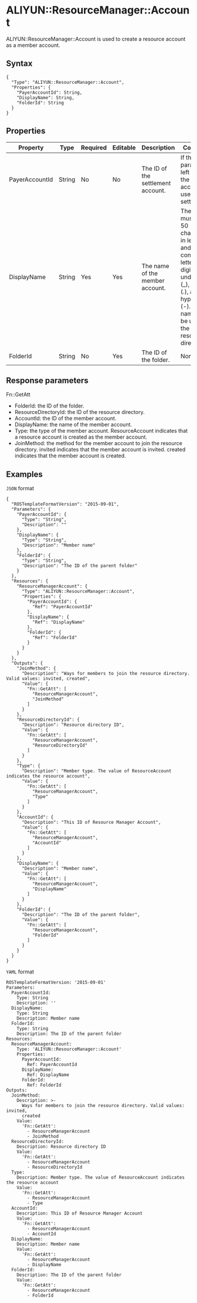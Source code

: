 # ALIYUN::ResourceManager::Account

ALIYUN::ResourceManager::Account is used to create a resource account as a member account.

## Syntax

```
{
  "Type": "ALIYUN::ResourceManager::Account",
  "Properties": {
    "PayerAccountId": String,
    "DisplayName": String,
    "FolderId": String
  }
}
```

## Properties

|Property|Type|Required|Editable|Description|Constraint|
|--------|----|--------|--------|-----------|----------|
|PayerAccountId|String|No|No|The ID of the settlement account.|If this parameter is left empty, the current account is used for settlement.|
|DisplayName|String|Yes|Yes|The name of the member account.|The name must be 2 to 50 characters in length and can contain letters, digits, underscores \(\_\), periods \(.\), and hyphens \(-\).The name must be unique in the current resource directory. |
|FolderId|String|No|Yes|The ID of the folder.|None|

## Response parameters

Fn::GetAtt

-   FolderId: the ID of the folder.
-   ResourceDirectoryId: the ID of the resource directory.
-   AccountId: the ID of the member account.
-   DisplayName: the name of the member account.
-   Type: the type of the member account. ResourceAccount indicates that a resource account is created as the member account.
-   JoinMethod: the method for the member account to join the resource directory. invited indicates that the member account is invited. created indicates that the member account is created.

## Examples

`JSON` format

```
{
  "ROSTemplateFormatVersion": "2015-09-01",
  "Parameters": {
    "PayerAccountId": {
      "Type": "String",
      "Description": ""
    },
    "DisplayName": {
      "Type": "String",
      "Description": "Member name"
    },
    "FolderId": {
      "Type": "String",
      "Description": "The ID of the parent folder"
    }
  },
  "Resources": {
    "ResourceManagerAccount": {
      "Type": "ALIYUN::ResourceManager::Account",
      "Properties": {
        "PayerAccountId": {
          "Ref": "PayerAccountId"
        },
        "DisplayName": {
          "Ref": "DisplayName"
        },
        "FolderId": {
          "Ref": "FolderId"
        }
      }
    }
  },
  "Outputs": {
    "JoinMethod": {
      "Description": "Ways for members to join the resource directory. Valid values: invited, created",
      "Value": {
        "Fn::GetAtt": [
          "ResourceManagerAccount",
          "JoinMethod"
        ]
      }
    },
    "ResourceDirectoryId": {
      "Description": "Resource directory ID",
      "Value": {
        "Fn::GetAtt": [
          "ResourceManagerAccount",
          "ResourceDirectoryId"
        ]
      }
    },
    "Type": {
      "Description": "Member type. The value of ResourceAccount indicates the resource account",
      "Value": {
        "Fn::GetAtt": [
          "ResourceManagerAccount",
          "Type"
        ]
      }
    },
    "AccountId": {
      "Description": "This ID of Resource Manager Account",
      "Value": {
        "Fn::GetAtt": [
          "ResourceManagerAccount",
          "AccountId"
        ]
      }
    },
    "DisplayName": {
      "Description": "Member name",
      "Value": {
        "Fn::GetAtt": [
          "ResourceManagerAccount",
          "DisplayName"
        ]
      }
    },
    "FolderId": {
      "Description": "The ID of the parent folder",
      "Value": {
        "Fn::GetAtt": [
          "ResourceManagerAccount",
          "FolderId"
        ]
      }
    }
  }
}
```

`YAML` format

```
ROSTemplateFormatVersion: '2015-09-01'
Parameters:
  PayerAccountId:
    Type: String
    Description: ''
  DisplayName:
    Type: String
    Description: Member name
  FolderId:
    Type: String
    Description: The ID of the parent folder
Resources:
  ResourceManagerAccount:
    Type: 'ALIYUN::ResourceManager::Account'
    Properties:
      PayerAccountId:
        Ref: PayerAccountId
      DisplayName:
        Ref: DisplayName
      FolderId:
        Ref: FolderId
Outputs:
  JoinMethod:
    Description: >-
      Ways for members to join the resource directory. Valid values: invited,
      created
    Value:
      'Fn::GetAtt':
        - ResourceManagerAccount
        - JoinMethod
  ResourceDirectoryId:
    Description: Resource directory ID
    Value:
      'Fn::GetAtt':
        - ResourceManagerAccount
        - ResourceDirectoryId
  Type:
    Description: Member type. The value of ResourceAccount indicates the resource account
    Value:
      'Fn::GetAtt':
        - ResourceManagerAccount
        - Type
  AccountId:
    Description: This ID of Resource Manager Account
    Value:
      'Fn::GetAtt':
        - ResourceManagerAccount
        - AccountId
  DisplayName:
    Description: Member name
    Value:
      'Fn::GetAtt':
        - ResourceManagerAccount
        - DisplayName
  FolderId:
    Description: The ID of the parent folder
    Value:
      'Fn::GetAtt':
        - ResourceManagerAccount
        - FolderId
```

